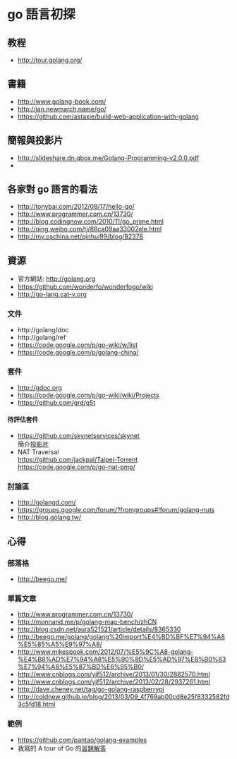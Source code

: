 # go 語言初探

## 教程

- http://tour.golang.org/

## 書籍

- http://www.golang-book.com/
- http://jan.newmarch.name/go/
- https://github.com/astaxie/build-web-application-with-golang

## 簡報與投影片

- http://slideshare.dn.qbox.me/Golang-Programming-v2.0.0.pdf
- 

## 各家對 go 語言的看法

- http://tonybai.com/2012/08/17/hello-go/
- http://www.programmer.com.cn/13730/
- http://blog.codingnow.com/2010/11/go_prime.html
- http://qing.weibo.com/tj/88ca09aa33002ele.html
- http://my.oschina.net/qinhui99/blog/82378

## 資源

- 官方網站: http://golang.org
- https://github.com/wonderfo/wonderfogo/wiki
- http://go-lang.cat-v.org

### 文件

- http://golang/doc
- http://golang/ref
- https://code.google.com/p/go-wiki/w/list
- https://code.google.com/p/golang-china/

### 套件

- http://gdoc.org
- https://code.google.com/p/go-wiki/wiki/Projects
- https://github.com/grd/g5t

#### 待評估套件

- https://github.com/skynetservices/skynet   
  簡介[投影片](http://www.slideshare.net/mikespook/ss-15720814)   
- NAT Traversal   
  https://github.com/jackpal/Taipei-Torrent
  https://code.google.com/p/go-nat-pmp/


### 討論區

- http://golangd.com/
- https://groups.google.com/forum/?fromgroups#!forum/golang-nuts
- http://blog.golang.tw/

## 心得

### 部落格

- http://beego.me/

### 單篇文章

- http://www.programmer.com.cn/13730/
- http://monnand.me/p/golang-map-bench/zhCN
- http://blog.csdn.net/aura521521/article/details/8365330
- http://beego.me/golang/golang%20import%E4%BD%BF%E7%94%A8%E5%85%A5%E9%97%A8/
- http://www.mikespook.com/2012/07/%E5%9C%A8-golang-%E4%B8%AD%E7%94%A8%E5%90%8D%E5%AD%97%E8%B0%83%E7%94%A8%E5%87%BD%E6%95%B0/
- http://www.cnblogs.com/yjf512/archive/2013/01/30/2882570.html
- http://www.cnblogs.com/yjf512/archive/2013/02/28/2937261.html
- http://dave.cheney.net/tag/go-golang-raspberrypi
- http://coldnew.github.io/blog/2013/03/09_4f769ab00cd8e25f8332582fd3c5fd18.html

### 範例

- https://github.com/pantao/golang-examples
- 我寫的 A tour of Go 的[習題解答](https://gist.github.com/rabit/5142229)

